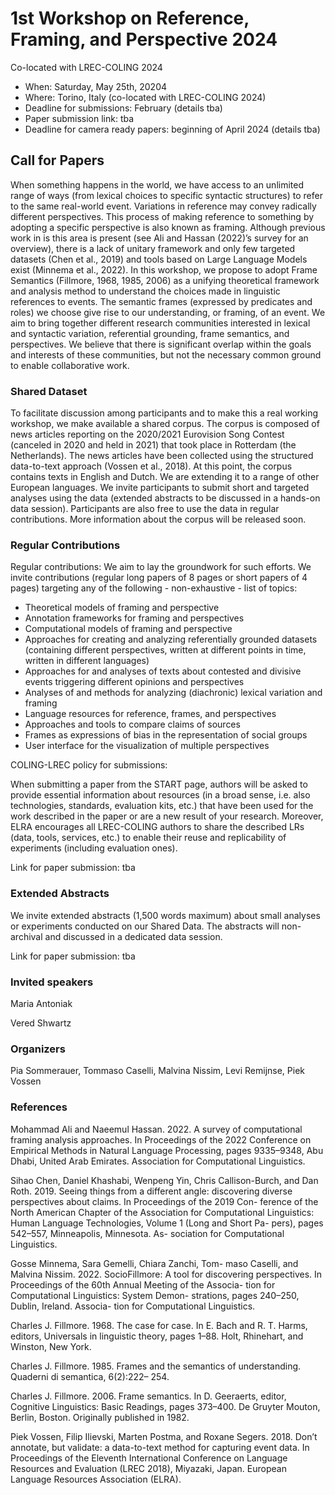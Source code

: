 # 1st Workshop on Reference, Framing, and Perspective 2024

Co-located with LREC-COLING 2024


* When: Saturday, May 25th, 20204
* Where: Torino, Italy (co-located with LREC-COLING 2024)
* Deadline for submissions: February (details tba)
* Paper submission link: tba
* Deadline for camera ready papers: beginning of April 2024 (details tba)


## Call for Papers

When something happens in the world, we have access to an unlimited range of ways (from lexical choices to specific syntactic structures) to refer to the same real-world event. Variations in reference may convey radically different perspectives. This process of making reference to something by adopting a specific perspective is also known as framing. Although previous work in is this area is present (see Ali and Hassan (2022)’s survey for an overview), there is a lack of unitary framework and only few targeted datasets (Chen et al., 2019) and tools based on Large Language Models exist (Minnema et al., 2022). In this workshop, we propose to adopt Frame Semantics (Fillmore, 1968, 1985, 2006)  as a unifying theoretical framework and analysis method to understand the choices made in linguistic references to events. The semantic frames (expressed by predicates and roles) we choose give rise to our understanding, or framing, of an event. We aim to bring together different research communities interested in lexical and syntactic variation, referential grounding, frame semantics, and perspectives. We believe that there is significant overlap within the goals and interests of these communities, but not the necessary common ground to enable collaborative work.

### Shared Dataset

To facilitate discussion among participants and to make this a real working workshop, we make available a shared corpus. The corpus is composed of news articles reporting on the 2020/2021 Eurovision Song Contest (canceled in 2020 and held in 2021) that took place in Rotterdam (the Netherlands). The news articles have been collected using the structured data-to-text approach (Vossen et al., 2018). At this point, the corpus contains texts in English and Dutch. We are extending it to a range of other European languages. We invite participants to submit short and targeted analyses using the data (extended abstracts to be discussed in a hands-on data session). Participants are also free to use the data in regular contributions. More information about the corpus will be released soon.

### Regular Contributions

Regular contributions: We aim to lay the groundwork for such efforts. We invite contributions (regular long papers of 8 pages or short papers of 4 pages) targeting any of the following - non-exhaustive - list of topics:

* Theoretical models of framing and perspective
* Annotation frameworks for framing and perspectives
* Computational models of framing and perspective
* Approaches for creating and analyzing referentially grounded datasets (containing different perspectives, written at different points in time, written in different languages)
* Approaches for and analyses of texts about contested and divisive events triggering different opinions and perspectives
* Analyses of and methods for analyzing (diachronic) lexical variation and framing
* Language resources for reference, frames, and perspectives
* Approaches and tools to compare claims of sources
* Frames as expressions of bias in the representation of social groups
* User interface for the visualization of multiple perspectives

COLING-LREC policy for submissions:

When submitting a paper from the START page, authors will be asked to provide essential information about resources (in a broad sense, i.e. also technologies, standards, evaluation kits, etc.) that have been used for the work described in the paper or are a new result of your research. Moreover, ELRA encourages all LREC-COLING authors to share the described LRs (data, tools, services, etc.) to enable their reuse and replicability of experiments (including evaluation ones).

Link for paper submission: tba

### Extended Abstracts

We invite extended abstracts (1,500 words maximum) about small analyses or experiments conducted on our Shared Data. The abstracts will non-archival and discussed in a dedicated data session.

Link for paper submission: tba

### Invited speakers

Maria Antoniak

Vered Shwartz

### Organizers

Pia Sommerauer, Tommaso Caselli, Malvina Nissim, Levi Remijnse, Piek Vossen

### References

Mohammad Ali and Naeemul Hassan. 2022. A survey of computational framing analysis approaches. In Proceedings of the 2022 Conference on Empirical Methods in Natural Language Processing, pages 9335–9348, Abu Dhabi, United Arab Emirates. Association for Computational Linguistics.

Sihao Chen, Daniel Khashabi, Wenpeng Yin, Chris Callison-Burch, and Dan Roth. 2019. Seeing things from a different angle: discovering diverse perspectives about claims. In Proceedings of the 2019 Con- ference of the North American Chapter of the Association for Computational Linguistics: Human Language Technologies, Volume 1 (Long and Short Pa- pers), pages 542–557, Minneapolis, Minnesota. As- sociation for Computational Linguistics.

Gosse Minnema, Sara Gemelli, Chiara Zanchi, Tom- maso Caselli, and Malvina Nissim. 2022. SocioFillmore: A tool for discovering perspectives. In Proceedings of the 60th Annual Meeting of the Associa- tion for Computational Linguistics: System Demon- strations, pages 240–250, Dublin, Ireland. Associa- tion for Computational Linguistics.

Charles J. Fillmore. 1968. The case for case. In E. Bach and R. T. Harms, editors, Universals in linguistic theory, pages 1–88. Holt, Rhinehart, and Winston, New York.

Charles J. Fillmore. 1985. Frames and the semantics of understanding. Quaderni di semantica, 6(2):222– 254.

Charles J. Fillmore. 2006. Frame semantics. In D. Geeraerts, editor, Cognitive Linguistics: Basic Readings, pages 373–400. De Gruyter Mouton, Berlin, Boston. Originally published in 1982.

Piek Vossen, Filip Ilievski, Marten Postma, and Roxane Segers. 2018. Don’t annotate, but validate: a data-to-text method for capturing event data. In Proceedings of the Eleventh International Conference on Language Resources and Evaluation (LREC 2018), Miyazaki, Japan. European Language Resources Association (ELRA).
